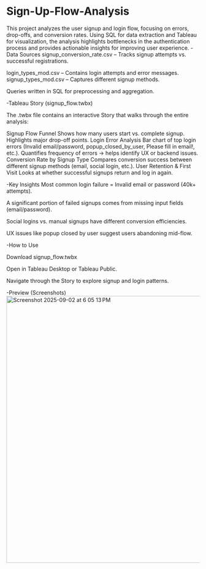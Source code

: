 # Sign-Up-Flow-Analysis
This project analyzes the user signup and login flow, focusing on errors, drop-offs, and conversion rates. Using SQL for data extraction and Tableau for visualization, the analysis highlights bottlenecks in the authentication process and provides actionable insights for improving user experience.
-Data Sources
signup_conversion_rate.csv – Tracks signup attempts vs. successful registrations.

login_types_mod.csv – Contains login attempts and error messages.
signup_types_mod.csv – Captures different signup methods.

Queries written in SQL for preprocessing and aggregation.

-Tableau Story (signup_flow.twbx)

The .twbx file contains an interactive Story that walks through the entire analysis:

Signup Flow Funnel
Shows how many users start vs. complete signup.
Highlights major drop-off points.
Login Error Analysis
Bar chart of top login errors (Invalid email/password, popup_closed_by_user, Please fill in email!, etc.).
Quantifies frequency of errors → helps identify UX or backend issues.
Conversion Rate by Signup Type
Compares conversion success between different signup methods (email, social login, etc.).
User Retention & First Visit
Looks at whether successful signups return and log in again.

-Key Insights
Most common login failure = Invalid email or password (40k+ attempts).

A significant portion of failed signups comes from missing input fields (email/password).

Social logins vs. manual signups have different conversion efficiencies.

UX issues like popup closed by user suggest users abandoning mid-flow.

-How to Use

Download signup_flow.twbx

Open in Tableau Desktop or Tableau Public.

Navigate through the Story to explore signup and login patterns.

-Preview (Screenshots)
<img width="1225" height="696" alt="Screenshot 2025-09-02 at 6 05 13 PM" src="https://github.com/user-attachments/assets/fbe17db0-00a9-4af6-ba23-53e7c937219c" />

